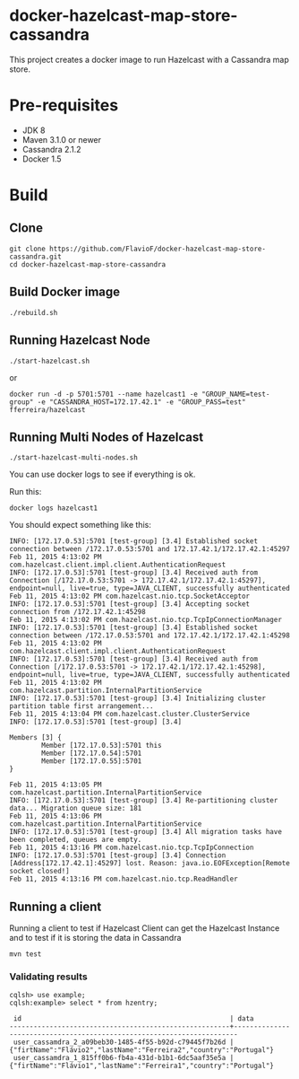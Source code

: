 docker-hazelcast-map-store-cassandra
====================================
This project creates a docker image to run Hazelcast with a Cassandra map store.

# Pre-requisites

* JDK 8
* Maven 3.1.0 or newer
* Cassandra 2.1.2
* Docker 1.5

# Build

## Clone
```
git clone https://github.com/FlavioF/docker-hazelcast-map-store-cassandra.git
cd docker-hazelcast-map-store-cassandra
```

## Build Docker image
```
./rebuild.sh
```

## Running Hazelcast Node
```
./start-hazelcast.sh
```
or
```
docker run -d -p 5701:5701 --name hazelcast1 -e "GROUP_NAME=test-group" -e "CASSANDRA_HOST=172.17.42.1" -e "GROUP_PASS=test" fferreira/hazelcast
```


## Running Multi Nodes of Hazelcast
```
./start-hazelcast-multi-nodes.sh
```

You can use docker logs to see if everything is ok.

Run this:
```
docker logs hazelcast1
```

You should expect something like this:
```
INFO: [172.17.0.53]:5701 [test-group] [3.4] Established socket connection between /172.17.0.53:5701 and 172.17.42.1/172.17.42.1:45297
Feb 11, 2015 4:13:02 PM com.hazelcast.client.impl.client.AuthenticationRequest
INFO: [172.17.0.53]:5701 [test-group] [3.4] Received auth from Connection [/172.17.0.53:5701 -> 172.17.42.1/172.17.42.1:45297], endpoint=null, live=true, type=JAVA_CLIENT, successfully authenticated
Feb 11, 2015 4:13:02 PM com.hazelcast.nio.tcp.SocketAcceptor
INFO: [172.17.0.53]:5701 [test-group] [3.4] Accepting socket connection from /172.17.42.1:45298
Feb 11, 2015 4:13:02 PM com.hazelcast.nio.tcp.TcpIpConnectionManager
INFO: [172.17.0.53]:5701 [test-group] [3.4] Established socket connection between /172.17.0.53:5701 and 172.17.42.1/172.17.42.1:45298
Feb 11, 2015 4:13:02 PM com.hazelcast.client.impl.client.AuthenticationRequest
INFO: [172.17.0.53]:5701 [test-group] [3.4] Received auth from Connection [/172.17.0.53:5701 -> 172.17.42.1/172.17.42.1:45298], endpoint=null, live=true, type=JAVA_CLIENT, successfully authenticated
Feb 11, 2015 4:13:02 PM com.hazelcast.partition.InternalPartitionService
INFO: [172.17.0.53]:5701 [test-group] [3.4] Initializing cluster partition table first arrangement...
Feb 11, 2015 4:13:04 PM com.hazelcast.cluster.ClusterService
INFO: [172.17.0.53]:5701 [test-group] [3.4] 

Members [3] {
        Member [172.17.0.53]:5701 this
        Member [172.17.0.54]:5701
        Member [172.17.0.55]:5701
}

Feb 11, 2015 4:13:05 PM com.hazelcast.partition.InternalPartitionService
INFO: [172.17.0.53]:5701 [test-group] [3.4] Re-partitioning cluster data... Migration queue size: 181
Feb 11, 2015 4:13:06 PM com.hazelcast.partition.InternalPartitionService
INFO: [172.17.0.53]:5701 [test-group] [3.4] All migration tasks have been completed, queues are empty.
Feb 11, 2015 4:13:16 PM com.hazelcast.nio.tcp.TcpIpConnection
INFO: [172.17.0.53]:5701 [test-group] [3.4] Connection [Address[172.17.42.1]:45297] lost. Reason: java.io.EOFException[Remote socket closed!]
Feb 11, 2015 4:13:16 PM com.hazelcast.nio.tcp.ReadHandler
```

## Running a client
Running a client to test if Hazelcast Client can get the Hazelcast Instance and to test if it is storing the data in Cassandra

```
mvn test
```

### Validating results
```
cqlsh> use example;
cqlsh:example> select * from hzentry;

 id                                                    | data
-------------------------------------------------------+-----------------------------------------------------------------------
 user_cassamdra_2_a09beb30-1485-4f55-b92d-c79445f7b26d | {"firtName":"Flávio2","lastName":"Ferreira2","country":"Portugal"}
 user_cassamdra_1_815ff0b6-fb4a-431d-b1b1-6dc5aaf35e5a | {"firtName":"Flávio1","lastName":"Ferreira1","country":"Portugal"}

```
